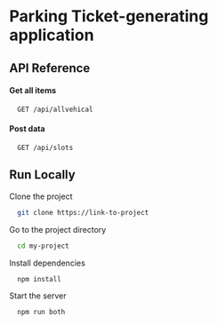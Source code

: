 # Parking Ticket-generating application


## API Reference

#### Get all items

```http
  GET /api/allvehical
```
#### Post data

```http
  GET /api/slots
```



## Run Locally

Clone the project

```bash
  git clone https://link-to-project
```

Go to the project directory

```bash
  cd my-project
```

Install dependencies

```bash
  npm install
```

Start the server

```bash
  npm run both
```